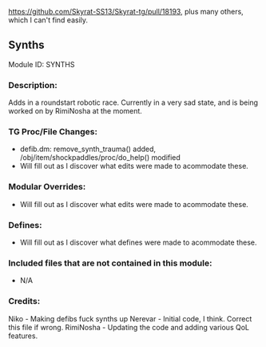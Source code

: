 https://github.com/Skyrat-SS13/Skyrat-tg/pull/18193, plus many others, which I can't find easily.

## Synths

Module ID: SYNTHS

### Description:

Adds in a roundstart robotic race. Currently in a very sad state, and is being worked on by RimiNosha at the moment.

### TG Proc/File Changes:

- defib.dm: remove_synth_trauma() added, /obj/item/shockpaddles/proc/do_help() modified
- Will fill out as I discover what edits were made to acommodate these.

### Modular Overrides:

- Will fill out as I discover what edits were made to acommodate these.

### Defines:

- Will fill out as I discover what defines were made to acommodate these.

### Included files that are not contained in this module:

- N/A

### Credits:
Niko - Making defibs fuck synths up
Nerevar - Initial code, I think. Correct this file if wrong.
RimiNosha - Updating the code and adding various QoL features.
